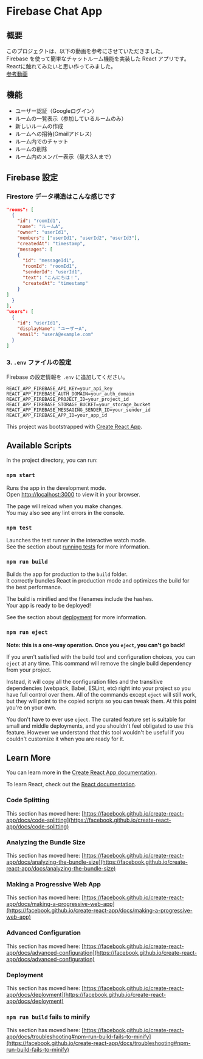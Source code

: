 # Firebase Chat App

## 概要
このプロジェクトは、以下の動画を参考にさせていただきました。<br>
Firebase を使って簡単なチャットルーム機能を実装した React アプリです。
Reactに触れてみたいと思い作ってみました。<br>
[参考動画](https://www.youtube.com/watch?v=Js9BsBsczE8)


## 機能

- ユーザー認証（Googleログイン）
- ルームの一覧表示（参加しているルームのみ）
- 新しいルームの作成
- ルームへの招待(Gmailアドレス)
- ルーム内でのチャット
- ルームの削除
- ルーム内のメンバー表示（最大3人まで）

## Firebase 設定

### Firestore データ構造はこんな感じです

```json
"rooms": [
  {
    "id": "roomId1",
    "name": "ルームA",
    "owner": "userId1",
    "members": ["userId1", "userId2", "userId3"],
    "createdAt": "timestamp",
    "messages": [
    {
      "id": "messageId1",
      "roomId": "roomId1",
      "senderId": "userId1",
      "text": "こんにちは！",
      "createdAt": "timestamp"
    }
]
  }
],
"users": [
  {
    "id": "userId1",
    "displayName": "ユーザーA",
    "email": "userA@example.com"
  }
]
```

### 3. `.env` ファイルの設定

Firebase の設定情報を `.env` に追加してください。

```env
REACT_APP_FIREBASE_API_KEY=your_api_key
REACT_APP_FIREBASE_AUTH_DOMAIN=your_auth_domain
REACT_APP_FIREBASE_PROJECT_ID=your_project_id
REACT_APP_FIREBASE_STORAGE_BUCKET=your_storage_bucket
REACT_APP_FIREBASE_MESSAGING_SENDER_ID=your_sender_id
REACT_APP_FIREBASE_APP_ID=your_app_id
```




This project was bootstrapped with [Create React App](https://github.com/facebook/create-react-app).

## Available Scripts


In the project directory, you can run:

### `npm start`

Runs the app in the development mode.\
Open [http://localhost:3000](http://localhost:3000) to view it in your browser.

The page will reload when you make changes.\
You may also see any lint errors in the console.

### `npm test`

Launches the test runner in the interactive watch mode.\
See the section about [running tests](https://facebook.github.io/create-react-app/docs/running-tests) for more information.

### `npm run build`

Builds the app for production to the `build` folder.\
It correctly bundles React in production mode and optimizes the build for the best performance.

The build is minified and the filenames include the hashes.\
Your app is ready to be deployed!

See the section about [deployment](https://facebook.github.io/create-react-app/docs/deployment) for more information.

### `npm run eject`

**Note: this is a one-way operation. Once you `eject`, you can't go back!**

If you aren't satisfied with the build tool and configuration choices, you can `eject` at any time. This command will remove the single build dependency from your project.

Instead, it will copy all the configuration files and the transitive dependencies (webpack, Babel, ESLint, etc) right into your project so you have full control over them. All of the commands except `eject` will still work, but they will point to the copied scripts so you can tweak them. At this point you're on your own.

You don't have to ever use `eject`. The curated feature set is suitable for small and middle deployments, and you shouldn't feel obligated to use this feature. However we understand that this tool wouldn't be useful if you couldn't customize it when you are ready for it.

## Learn More

You can learn more in the [Create React App documentation](https://facebook.github.io/create-react-app/docs/getting-started).

To learn React, check out the [React documentation](https://reactjs.org/).

### Code Splitting

This section has moved here: [https://facebook.github.io/create-react-app/docs/code-splitting](https://facebook.github.io/create-react-app/docs/code-splitting)

### Analyzing the Bundle Size

This section has moved here: [https://facebook.github.io/create-react-app/docs/analyzing-the-bundle-size](https://facebook.github.io/create-react-app/docs/analyzing-the-bundle-size)

### Making a Progressive Web App

This section has moved here: [https://facebook.github.io/create-react-app/docs/making-a-progressive-web-app](https://facebook.github.io/create-react-app/docs/making-a-progressive-web-app)

### Advanced Configuration

This section has moved here: [https://facebook.github.io/create-react-app/docs/advanced-configuration](https://facebook.github.io/create-react-app/docs/advanced-configuration)

### Deployment

This section has moved here: [https://facebook.github.io/create-react-app/docs/deployment](https://facebook.github.io/create-react-app/docs/deployment)

### `npm run build` fails to minify

This section has moved here: [https://facebook.github.io/create-react-app/docs/troubleshooting#npm-run-build-fails-to-minify](https://facebook.github.io/create-react-app/docs/troubleshooting#npm-run-build-fails-to-minify)
